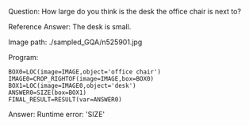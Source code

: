 Question: How large do you think is the desk the office chair is next to?

Reference Answer: The desk is small.

Image path: ./sampled_GQA/n525901.jpg

Program:

```
BOX0=LOC(image=IMAGE,object='office chair')
IMAGE0=CROP_RIGHTOF(image=IMAGE,box=BOX0)
BOX1=LOC(image=IMAGE0,object='desk')
ANSWER0=SIZE(box=BOX1)
FINAL_RESULT=RESULT(var=ANSWER0)
```
Answer: Runtime error: 'SIZE'

